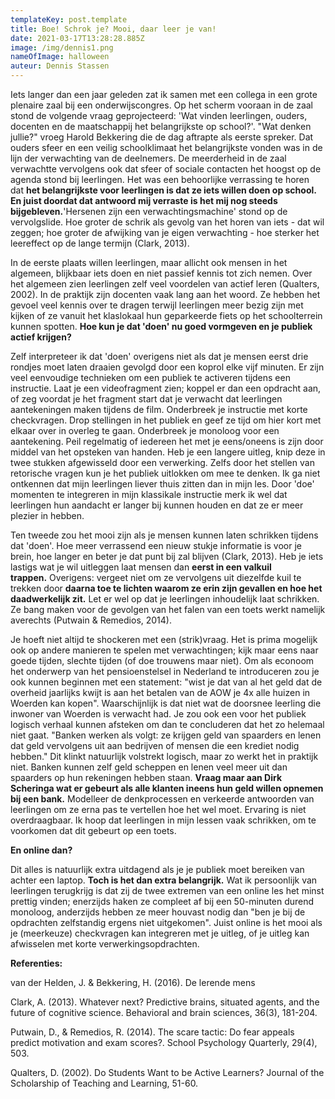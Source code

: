 ```yaml
---
templateKey: post.template
title: Boe! Schrok je? Mooi, daar leer je van!
date: 2021-03-17T13:28:28.885Z
image: /img/dennis1.png
nameOfImage: halloween
auteur: Dennis Stassen
---
```

Iets langer dan een jaar geleden zat ik samen met een collega in een grote plenaire zaal bij een onderwijscongres. Op het scherm vooraan in de zaal stond de volgende vraag geprojecteerd: 'Wat vinden leerlingen, ouders, docenten en de maatschappij het belangrijkste op school?'. "Wat denken jullie?" vroeg Harold Bekkering die de dag aftrapte als eerste spreker. Dat ouders sfeer en een veilig schoolklimaat het belangrijkste vonden was in de lijn der verwachting van de deelnemers. De meerderheid in de zaal verwachtte vervolgens ook dat sfeer of sociale contacten het hoogst op de agenda stond bij leerlingen. Het was een behoorlijke verrassing te horen dat **het belangrijkste voor leerlingen is dat ze iets willen doen op school. En juist doordat dat antwoord mij verraste is het mij nog steeds bijgebleven.**'Hersenen zijn een verwachtingsmachine' stond op de vervolgslide. Hoe groter de schrik als gevolg van het horen van iets - dat wil zeggen; hoe groter de afwijking van je eigen verwachting - hoe sterker het leereffect op de lange termijn (Clark, 2013).

In de eerste plaats willen leerlingen, maar allicht ook mensen in het algemeen, blijkbaar iets doen en niet passief kennis tot zich nemen. Over het algemeen zien leerlingen zelf veel voordelen van actief leren (Qualters, 2002). In de praktijk zijn docenten vaak lang aan het woord. Ze hebben het gevoel veel kennis over te dragen terwijl leerlingen meer bezig zijn met kijken of ze vanuit het klaslokaal hun geparkeerde fiets op het schoolterrein kunnen spotten. **Hoe kun je dat 'doen' nu goed vormgeven en je publiek actief krijgen?**

Zelf interpreteer ik dat 'doen' overigens niet als dat je mensen eerst drie rondjes moet laten draaien gevolgd door een koprol elke vijf minuten. Er zijn veel eenvoudige technieken om een publiek te activeren tijdens een instructie. Laat je een videofragment zien; koppel er dan een opdracht aan, of zeg voordat je het fragment start dat je verwacht dat leerlingen aantekeningen maken tijdens de film. Onderbreek je instructie met korte checkvragen. Drop stellingen in het publiek en geef ze tijd om hier kort met elkaar over in overleg te gaan. Onderbreek je monoloog voor een aantekening. Peil regelmatig of iedereen het met je eens/oneens is zijn door middel van het opsteken van handen. Heb je een langere uitleg, knip deze in twee stukken afgewisseld door een verwerking. Zelfs door het stellen van retorische vragen kun je het publiek uitlokken om mee te denken. Ik ga niet ontkennen dat mijn leerlingen liever thuis zitten dan in mijn les. Door 'doe' momenten te integreren in mijn klassikale instructie merk ik wel dat leerlingen hun aandacht er langer bij kunnen houden en dat ze er meer plezier in hebben.

Ten tweede zou het mooi zijn als je mensen kunnen laten schrikken tijdens dat 'doen'. Hoe meer verrassend een nieuw stukje informatie is voor je brein, hoe langer en beter je dat punt bij zal blijven (Clark, 2013). Heb je iets lastigs wat je wil uitleggen laat mensen dan **eerst in een valkuil trappen.** Overigens: vergeet niet om ze vervolgens uit diezelfde kuil te trekken door **daarna toe te lichten waarom ze erin zijn gevallen en hoe het daadwerkelijk zit.** Let er wel op dat je leerlingen inhoudelijk laat schrikken. Ze bang maken voor de gevolgen van het falen van een toets werkt namelijk averechts (Putwain & Remedios, 2014).

Je hoeft niet altijd te shockeren met een (strik)vraag. Het is prima mogelijk ook op andere manieren te spelen met verwachtingen; kijk maar eens naar goede tijden, slechte tijden (of doe trouwens maar niet). Om als econoom het onderwerp van het pensioenstelsel in Nederland te introduceren zou je ook kunnen beginnen met een statement: "wist je dat van al het geld dat de overheid jaarlijks kwijt is aan het betalen van de AOW je 4x alle huizen in Woerden kan kopen". Waarschijnlijk is dat niet wat de doorsnee leerling die inwoner van Woerden is verwacht had. Je zou ook een voor het publiek logisch verhaal kunnen afsteken om dan te concluderen dat het zo helemaal niet gaat. "Banken werken als volgt: ze krijgen geld van spaarders en lenen dat geld vervolgens uit aan bedrijven of mensen die een krediet nodig hebben." Dit klinkt natuurlijk volstrekt logisch, maar zo werkt het in praktijk niet. Banken kunnen zelf geld scheppen en lenen veel meer uit dan spaarders op hun rekeningen hebben staan. **Vraag maar aan Dirk Scheringa wat er gebeurt als alle klanten ineens hun geld willen opnemen bij een bank.** Modelleer de denkprocessen en verkeerde antwoorden van leerlingen om ze erna pas te vertellen hoe het wel moet. Ervaring is niet overdraagbaar. Ik hoop dat leerlingen in mijn lessen vaak schrikken, om te voorkomen dat dit gebeurt op een toets.

**En online dan?**

Dit alles is natuurlijk extra uitdagend als je je publiek moet bereiken van achter een laptop. **Toch is het dan extra belangrijk.** Wat ik persoonlijk van leerlingen terugkrijg is dat zij de twee extremen van een online les het minst prettig vinden; enerzijds haken ze compleet af bij een 50-minuten durend monoloog, anderzijds hebben ze meer houvast nodig dan "ben je bij de opdrachten zelfstandig ergens niet uitgekomen". Juist online is het mooi als je (meerkeuze) checkvragen kan integreren met je uitleg, of je uitleg kan afwisselen met korte verwerkingsopdrachten.

**Referenties:**

van der Helden, J. & Bekkering, H. (2016). De lerende mens

Clark, A. (2013). Whatever next? Predictive brains, situated agents, and the future of cognitive science. Behavioral and brain sciences, 36(3), 181-204.

Putwain, D., & Remedios, R. (2014). The scare tactic: Do fear appeals predict motivation and exam scores?. School Psychology Quarterly, 29(4), 503.

Qualters, D. (2002). Do Students Want to be Active Learners? Journal of the Scholarship of Teaching and Learning, 51-60.